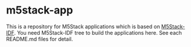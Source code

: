 # m5stack-app

This is a repository for M5Stack applications which is based on [M5Stack-IDF](https://github.com/m5stack/M5Stack-IDF). You need M5Stack-IDF tree to build the applications here. See each README.md files for detail.

